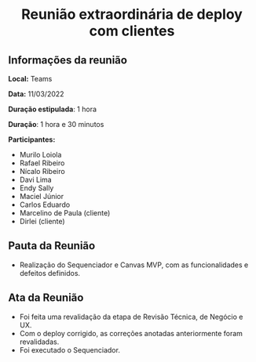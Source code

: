 <h1 style="text-align: center">Reunião extraordinária de deploy com clientes</h1>

## Informações da reunião

**Local:** Teams

**Data:** 11/03/2022

**Duração estipulada**: 1 hora

**Duração**: 1 hora e 30 minutos

**Participantes:**
* Murilo Loiola
* Rafael Ribeiro
* Nícalo Ribeiro
* Davi Lima
* Endy Sally
* Maciel Júnior
* Carlos Eduardo
* Marcelino de Paula (cliente)
* Dirlei (cliente)

## Pauta da Reunião

- Realização do Sequenciador e Canvas MVP, com as funcionalidades e defeitos definidos.

## Ata da Reunião

- Foi feita uma revalidação da etapa de Revisão Técnica, de Negócio e UX.
- Com o deploy corrigido, as correções anotadas anteriormente foram revalidadas.
- Foi executado o Sequenciador.